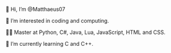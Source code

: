 👋 Hi, I’m @Matthaeus07

👀 I’m interested in coding and computing.

👨‍💻 Master at Python, C#, Java, Lua, JavaScript, HTML and CSS.

🌱 I’m currently learning C and C++.

<!---
Matthaeus07/Matthaeus07 is a ✨ special ✨ repository because its `README.md` (this file) appears on your GitHub profile.
You can click the Preview link to take a look at your changes.
--->
